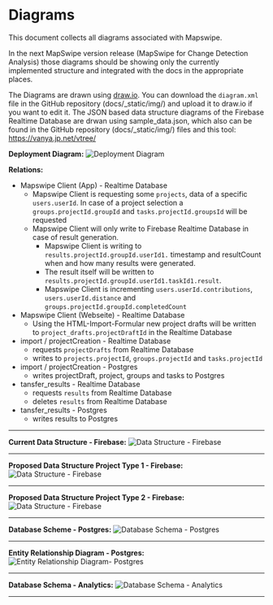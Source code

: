 # Diagrams

This document collects all diagrams associated with Mapswipe.

In the next MapSwipe version release (MapSwipe for Change Detection Analysis) those diagrams should be showing only the currently implemented structure and integrated with the docs in the appropriate places.

The Diagrams are drawn using [draw.io](https://.wwww.draw.io). You can download the `diagram.xml` file in the GitHub repository (docs/\_static/img/) and upload it to draw.io if you want to edit it. The JSON based data structure diagrams of the Firebase Realtime Database are drwan using sample_data.json, which also can be found in the GitHub repository (docs/\_static/img/) files and this tool: https://vanya.jp.net/vtree/

**Deployment Diagram:**
![Deployment Diagram](/_static/img/deployment_diagram.png)

**Relations:**
- Mapswipe Client (App) - Realtime Database
    - Mapswipe Client is requesting some `projects`, data of a specific `users.userId`. In case of a project selection a `groups.projectId.groupId` and `tasks.projectId.groupsId` will be requested
    - Mapswipe Client will only write to Firebase Realtime Database in case of result generation.
        - Mapswipe Client is writing to `results.projectId.groupId.userId1.` timestamp  and resultCount when and how many results were generated.
        - The result itself will be written to `results.projectId.groupId.userId1.taskId1.result`.
        - Mapswipe Client is incrementing `users.userId.contributions`, `users.userId.distance` and `groups.projectId.groupId.completedCount`
- Mapswipe Client (Webseite) - Realtime Database
    - Using the HTML-Import-Formular new project drafts will be written to `project_drafts.projectDraftId` in the Realtime Database
- import / projectCreation - Realtime Database
    - requests `projectDrafts` from Realtime Database
    - writes to `projects.projectId`, `groups.projectId` and `tasks.projectId`
- import / projectCreation - Postgres
    - writes projectDraft, project, groups and tasks to Postgres
- tansfer_results - Realtime Database
    - requests `results` from Realtime Database
    - deletes `results` from Realtime Database
- tansfer_results - Postgres
    - writes results to Postgres

---

**Current Data Structure - Firebase:**
![Data Structure - Firebase](/_static/img/data_structure-current-firebase.png)

---

**Proposed Data Structure Project Type 1 - Firebase:**
![Data Structure - Firebase](/_static/img/data_structure-firebase-1.png)

---

**Proposed Data Structure Project Type 2 - Firebase:**
![Data Structure - Firebase](/_static/img/data_structure-firebase-2.png)

---

**Database Scheme - Postgres:**
![Database Schema - Postgres](/_static/img/database_schema-postgres.png)

---

**Entity Relationship Diagram - Postgres:**
![Entity Relationship Diagram- Postgres](/_static/img/entity_relationship_diagram-postgres.png)

---

**Database Schema - Analytics:**
![Database Schema - Analytics](/_static/img/database_schema-analytics.png)

---

